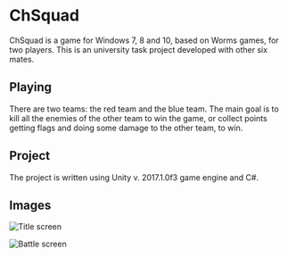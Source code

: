 # ChSquad

ChSquad is a game for Windows 7, 8 and 10, based on Worms games, for two players. This is an university task project developed with other six mates.

## Playing

There are two teams: the red team and the blue team. The main goal is to kill all the enemies of the other team to win the game, or collect points getting flags and doing some damage to the other team, to win.

## Project

The project is written using Unity v. 2017.1.0f3 game engine and C#.

## Images

![Title screen](https://github.com/lazaro92/ES2017B3/edit/master/menu.png)

![Battle screen](https://github.com/lazaro92/ES2017B3/edit/master/battle.png)
